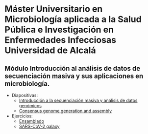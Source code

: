 # Máster Universitario en Microbiología aplicada a la Salud Pública e Investigación en Enfermedades Infecciosas Universidad de Alcalá
## Módulo Introducción al análisis de datos de secuenciación masiva y sus aplicaciones en microbiología.

- Diapositivas:
  - [Introducción a la secuenciación masiva y análisis de datos genómicos](./slides/master_UAH-ISCIII_20220407_SecMasiva_ICuesta.pdf)
  - [Consensus genome generation and assembly](./slides/master_UAH-ISCIII_QCAssembly.pdf)
- Ejercicios:
  - [Ensamblado](http://galaxyproject.github.io/training-material/topics/assembly/tutorials/general-introduction/tutorial.html)
  - [SARS-CoV-2 galaxy](../resources/galaxy/exercises/SARS-CoV-2_trainig.md)
